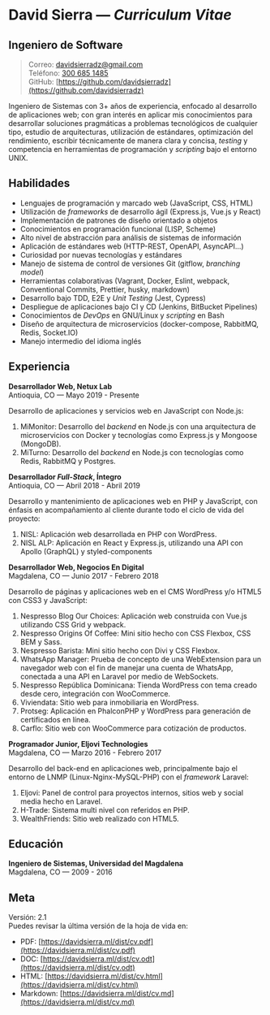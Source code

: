 # David Sierra — _Curriculum Vitae_

## Ingeniero de Software

> Correo: [davidsierradz@gmail.com](mailto:davidsierradz@gmail.com)  
> Teléfono: [300 685 1485](tel:+573006851485)  
> GitHub: [https://github.com/davidsierradz](https://github.com/davidsierradz)

Ingeniero de Sistemas con 3+ años de experiencia, enfocado al desarrollo de aplicaciones web; con gran interés en aplicar mis conocimientos para desarrollar soluciones pragmáticas a problemas tecnológicos de cualquier tipo, estudio de arquitecturas, utilización de estándares, optimización del rendimiento, escribir técnicamente de manera clara y concisa, _testing_ y competencia en herramientas de programación y _scripting_ bajo el entorno UNIX.

## Habilidades

- Lenguajes de programación y marcado web (JavaScript, CSS, HTML)
- Utilización de _frameworks_ de desarrollo ágil (Express.js, Vue.js y React)
- Implementación de patrones de diseño orientado a objetos
- Conocimientos en programación funcional (LISP, Scheme)
- Alto nivel de abstracción para análisis de sistemas de información
- Aplicación de estándares web (HTTP-REST, OpenAPI, AsyncAPI...)
- Curiosidad por nuevas tecnologías y estándares
- Manejo de sistema de control de versiones Git (gitflow, _branching model_)
- Herramientas colaborativas (Vagrant, Docker, Eslint, webpack, Conventional Commits, Prettier, husky, markdown)
- Desarrollo bajo TDD, E2E y _Unit Testing_ (Jest, Cypress)
- Despliegue de aplicaciones bajo CI y CD (Jenkins, BitBucket Pipelines)
- Conocimientos de _DevOps_ en GNU/Linux y _scripting_ en Bash
- Diseño de arquitectura de microservicios (docker-compose, RabbitMQ, Redis, Socket.IO)
- Manejo intermedio del idioma inglés

## Experiencia

**Desarrollador Web, Netux Lab**  
Antioquia, CO — Mayo 2019 - Presente

Desarrollo de aplicaciones y servicios web en JavaScript con Node.js:

1. MiMonitor: Desarrollo del _backend_ en Node.js con una arquitectura de microservicios con Docker y tecnologías como Express.js y Mongoose (MongoDB).
2. MiTurno: Desarrollo del _backend_ en Node.js con tecnologías como Redis, RabbitMQ y Postgres.

**Desarrollador _Full-Stack_, Íntegro**  
Antioquia, CO — Abril 2018 - Abril 2019

Desarrollo y mantenimiento de aplicaciones web en PHP y JavaScript, con énfasis en acompañamiento al cliente durante todo el ciclo de vida del proyecto:

1. NISL: Aplicación web desarrollada en PHP con WordPress.
2. NISL ALP: Aplicación en React y Express.js, utilizando una API con Apollo (GraphQL) y styled-components

**Desarrollador Web, Negocios En Digital**  
Magdalena, CO — Junio 2017 - Febrero 2018

Desarrollo de páginas y aplicaciones web en el CMS WordPress y/o HTML5 con CSS3 y JavaScript:

1. Nespresso Blog Our Choices: Aplicación web construida con Vue.js utilizando CSS Grid y webpack.
2. Nespresso Origins Of Coffee: Mini sitio hecho con CSS Flexbox, CSS BEM y Sass.
3. Nespresso Barista: Mini sitio hecho con Divi y CSS Flexbox.
4. WhatsApp Manager: Prueba de concepto de una WebExtension para un navegador web con el fin de manejar una cuenta de WhatsApp, conectada a una API en Laravel por medio de WebSockets.
5. Nespresso República Dominicana: Tienda WordPress con tema creado desde cero, integración con WooCommerce.
6. Viviendata: Sitio web para inmobiliaria en WordPress.
7. Protseg: Aplicación en PhalconPHP y WordPress para generación de certificados en línea.
8. Carflo: Sitio web con WooCommerce para cotización de productos.

**Programador Junior, Eljovi Technologies**  
Magdalena, CO — Marzo 2016 - Febrero 2017

Desarrollo del back-end en aplicaciones web, principalmente bajo el entorno de LNMP (Linux-Nginx-MySQL-PHP) con el _framework_ Laravel:

1. Eljovi: Panel de control para proyectos internos, sitios web y social media hecho en Laravel.
2. H-Trade: Sistema multi nivel con referidos en PHP.
3. WealthFriends: Sitio web realizado con HTML5.

## Educación

**Ingeniero de Sistemas, Universidad del Magdalena**  
Magdalena, CO — 2009 - 2016

## Meta

Versión: 2.1  
Puedes revisar la última versión de la hoja de vida en:

- PDF: [https://davidsierra.ml/dist/cv.pdf](https://davidsierra.ml/dist/cv.pdf)
- DOC: [https://davidsierra.ml/dist/cv.odt](https://davidsierra.ml/dist/cv.odt)
- HTML: [https://davidsierra.ml/dist/cv.html](https://davidsierra.ml/dist/cv.html)
- Markdown: [https://davidsierra.ml/dist/cv.md](https://davidsierra.ml/dist/cv.md)
